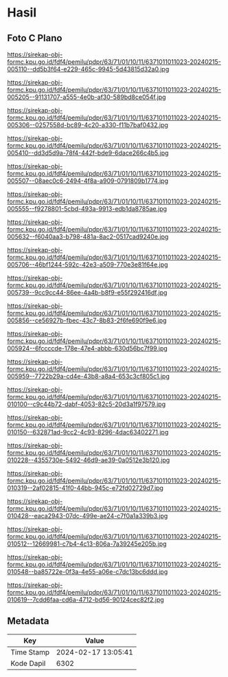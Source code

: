 # Hasil

## Foto C Plano

https://sirekap-obj-formc.kpu.go.id/fdf4/pemilu/pdpr/63/71/01/10/11/6371011011023-20240215-005110--dd5b3f64-e229-465c-9945-5d43815d32a0.jpg

https://sirekap-obj-formc.kpu.go.id/fdf4/pemilu/pdpr/63/71/01/10/11/6371011011023-20240215-005205--91131707-a555-4e0b-af30-589bd8ce054f.jpg

https://sirekap-obj-formc.kpu.go.id/fdf4/pemilu/pdpr/63/71/01/10/11/6371011011023-20240215-005306--0257558d-bc89-4c20-a330-f11b7baf0432.jpg

https://sirekap-obj-formc.kpu.go.id/fdf4/pemilu/pdpr/63/71/01/10/11/6371011011023-20240215-005410--dd3d5d9a-78f4-442f-bde9-6dace266c4b5.jpg

https://sirekap-obj-formc.kpu.go.id/fdf4/pemilu/pdpr/63/71/01/10/11/6371011011023-20240215-005507--08aec0c6-2494-4f8a-a909-0791809b1774.jpg

https://sirekap-obj-formc.kpu.go.id/fdf4/pemilu/pdpr/63/71/01/10/11/6371011011023-20240215-005555--f9278801-5cbd-493a-9913-edb1da8785ae.jpg

https://sirekap-obj-formc.kpu.go.id/fdf4/pemilu/pdpr/63/71/01/10/11/6371011011023-20240215-005632--f6040aa3-b798-481a-8ac2-0517cad9240e.jpg

https://sirekap-obj-formc.kpu.go.id/fdf4/pemilu/pdpr/63/71/01/10/11/6371011011023-20240215-005706--46bf1244-592c-42e3-a509-770e3e81f64e.jpg

https://sirekap-obj-formc.kpu.go.id/fdf4/pemilu/pdpr/63/71/01/10/11/6371011011023-20240215-005739--9cc9cc44-86ee-4a4b-b8f9-e55f292416df.jpg

https://sirekap-obj-formc.kpu.go.id/fdf4/pemilu/pdpr/63/71/01/10/11/6371011011023-20240215-005856--ce56927b-fbec-43c7-8b83-2f6fe690f9e6.jpg

https://sirekap-obj-formc.kpu.go.id/fdf4/pemilu/pdpr/63/71/01/10/11/6371011011023-20240215-005924--6fccccde-178e-47e4-abbb-630d56bc7f99.jpg

https://sirekap-obj-formc.kpu.go.id/fdf4/pemilu/pdpr/63/71/01/10/11/6371011011023-20240215-005959--7722b29a-cd4e-43b8-a8a4-653c3cf805c1.jpg

https://sirekap-obj-formc.kpu.go.id/fdf4/pemilu/pdpr/63/71/01/10/11/6371011011023-20240215-010100--c9c44b72-dabf-4053-82c5-20d3a1f97579.jpg

https://sirekap-obj-formc.kpu.go.id/fdf4/pemilu/pdpr/63/71/01/10/11/6371011011023-20240215-010150--632871ad-9cc2-4c93-8296-4dac63402271.jpg

https://sirekap-obj-formc.kpu.go.id/fdf4/pemilu/pdpr/63/71/01/10/11/6371011011023-20240215-010228--4355730e-5492-46d9-ae39-0a0512e3b120.jpg

https://sirekap-obj-formc.kpu.go.id/fdf4/pemilu/pdpr/63/71/01/10/11/6371011011023-20240215-010319--2af02815-41f0-44bb-945c-e72fd02729d7.jpg

https://sirekap-obj-formc.kpu.go.id/fdf4/pemilu/pdpr/63/71/01/10/11/6371011011023-20240215-010428--eaca2943-07dc-499e-ae24-c7f0a1a339b3.jpg

https://sirekap-obj-formc.kpu.go.id/fdf4/pemilu/pdpr/63/71/01/10/11/6371011011023-20240215-010512--12669981-c7b4-4c13-806a-7a39245e205b.jpg

https://sirekap-obj-formc.kpu.go.id/fdf4/pemilu/pdpr/63/71/01/10/11/6371011011023-20240215-010548--ba85722e-0f3a-4e55-a06e-c7dc13bc6ddd.jpg

https://sirekap-obj-formc.kpu.go.id/fdf4/pemilu/pdpr/63/71/01/10/11/6371011011023-20240215-010619--7cdd6faa-cd6a-4712-bd56-90124cec82f2.jpg


## Metadata

| Key        | Value               |
| ---------- | ------------------- |
| Time Stamp | 2024-02-17 13:05:41 |
| Kode Dapil | 6302                |



